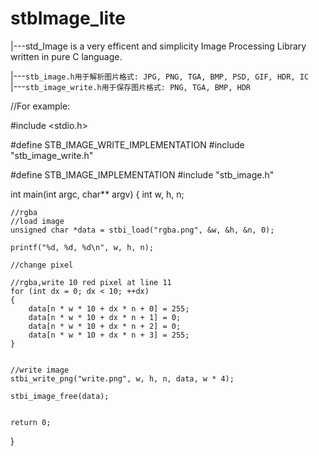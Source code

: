 # stbImage_lite
    
|---std_Image is a very efficent and simplicity Image Processing Library written in pure C language.

   |---`stb_image.h用于解析图片格式: JPG, PNG, TGA, BMP, PSD, GIF, HDR, IC`    
   |---`stb_image_write.h用于保存图片格式: PNG, TGA, BMP, HDR`


//For example:

  #include <stdio.h>

  #define STB_IMAGE_WRITE_IMPLEMENTATION
  #include "stb_image_write.h"

  #define STB_IMAGE_IMPLEMENTATION
  #include "stb_image.h"

  int main(int argc, char** argv)
  {
     int w, h, n;

    //rgba
    //load image
    unsigned char *data = stbi_load("rgba.png", &w, &h, &n, 0);

    printf("%d, %d, %d\n", w, h, n);

    //change pixel

    //rgba,write 10 red pixel at line 11
    for (int dx = 0; dx < 10; ++dx)
    {
        data[n * w * 10 + dx * n + 0] = 255;
        data[n * w * 10 + dx * n + 1] = 0;
        data[n * w * 10 + dx * n + 2] = 0;
        data[n * w * 10 + dx * n + 3] = 255;
    }
    

    //write image
    stbi_write_png("write.png", w, h, n, data, w * 4);

    stbi_image_free(data);


    return 0;
  }
 

